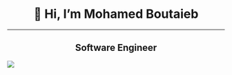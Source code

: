 <h1 style='text-align:center;'>👋 Hi, I’m Mohamed Boutaieb</h1> 
<hr>
<h2 style='text-align:center;'>Software Engineer</h2>

![](https://komarev.com/ghpvc/?username=MohamedBoutaieb&color=green)

<!---
MohamedBoutaieb/MohamedBoutaieb is a ✨ special ✨ repository because its `README.md` (this file) appears on your GitHub profile.
You can click the Preview link to take a look at your changes.
--->
